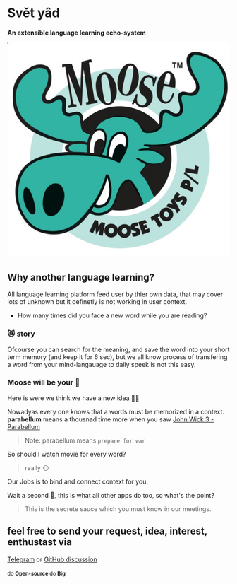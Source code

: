 # Svět yâd

<b>An extensible language learning echo-system</b>

<p align="center">
<img src="./doc/assets/readme/logo.jpg" alt="logo" />
</p>

## Why another language learning?

All language learning platform feed user by thier own data, that may cover lots of unknown but it definetly is not working in user context.

- How many times did you face a new word while you are reading?

### 😿 story

Ofcourse you can search for the meaning, and save the word into your short term memory (and keep it for 6 sec), but we all know process of transfering a word from your mind-langauage to daily speek is not this easy.

### Moose will be your 🚀

Here is were we think we have a new idea 👍🏻

Nowadyas every one knows that a words must be memorized in a context.
**parabellum** means a thousnad time more when you saw [John Wick 3 - Parabellum](https://en.wikipedia.org/wiki/John_Wick:_Chapter_3_%E2%80%93_Parabellum)

> Note: parabellum means `prepare for war`

So should I watch movie for every word?

> really 😐

Our Jobs is to bind and connect context for you.

Wait a second 🤠, this is what all other apps do too, so what's the point?

> This is the secrete sauce which you must know in our meetings.

## feel free to send your request, idea, interest, enthustast via

[Telegram](https://t.me/svetyad)
or [GitHub discussion](https://github.com/amirHossein-Ebrahimi/Svet-yad/discussions)

<small>do **Open-source** do **Big**<small>
